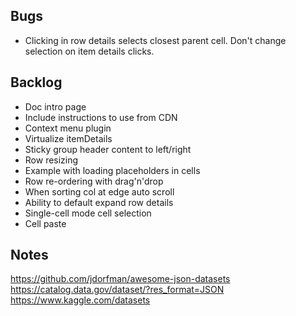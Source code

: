## Bugs

- Clicking in row details selects closest parent cell. Don't change selection on item details clicks.

## Backlog

- Doc intro page
- Include instructions to use from CDN
- Context menu plugin
- Virtualize itemDetails
- Sticky group header content to left/right
- Row resizing
- Example with loading placeholders in cells
- Row re-ordering with drag'n'drop
- When sorting col at edge auto scroll
- Ability to default expand row details
- Single-cell mode cell selection
- Cell paste

## Notes

https://github.com/jdorfman/awesome-json-datasets
https://catalog.data.gov/dataset/?res_format=JSON
https://www.kaggle.com/datasets
